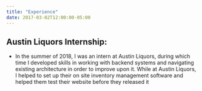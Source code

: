 ```yaml
---
title: "Experience"
date: 2017-03-02T12:00:00-05:00
---
```


## Austin Liquors Internship:

- In the summer of 2018, I was an intern at Austin Liquors, during which time I developed skills in working with backend systems and navigating existing architecture in order to improve upon it. While at Austin Liquors, I helped to set up their on site inventory management software and helped them test their website before they released it
